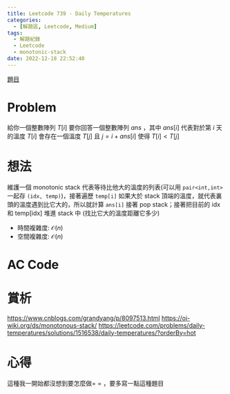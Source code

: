 ```yaml
---
title: Leetcode 739 - Daily Temperatures
categories:
  - [解題區, Leetcode, Medium]
tags:
  - 解題紀錄
  - Leetcode
  - monotonic-stack
date: 2022-12-18 22:52:40
---
```


[題目](https://leetcode.com/problems/daily-temperatures/description/)

# Problem

給你一個整數陣列 $T[i]$ 要你回答一個整數陣列 $ans$ ，其中 $ans[i]$ 代表對於第 $i$ 天的溫度 $T[i]$ 會存在一個溫度 $T[j]$ 且 $j = i + ans[i]$ 使得 $T[i] < T[j]$

# 想法

維護一個 monotonic stack 代表等待比他大的溫度的列表(可以用 `pair<int,int>` 一起存 `(idx, temp)`)，接著遍歷 `temp[i]` 如果大於 stack 頂端的溫度，就代表裏頭的溫度遇到比它大的，所以就計算 `ans[i]` 接著 pop stack；接著把目前的 idx 和 temp[idx] 堆進 stack 中 (找比它大的溫度距離它多少)

- 時間複雜度: $\mathcal{O}(n)$
- 空間複雜度: $\mathcal{O}(n)$

# AC Code

<script src="https://emgithub.com/embed-v2.js?target=https%3A%2F%2Fgithub.com%2Froy4801%2Fsolved_problems%2Fblob%2Fmaster%2Fleetcode%2F739.cpp%23L16-L38&style=github&type=code&showBorder=on&showLineNumbers=on&showFileMeta=on&showFullPath=on&showCopy=on"></script>

# 賞析

<https://www.cnblogs.com/grandyang/p/8097513.html>
<https://oi-wiki.org/ds/monotonous-stack/>
<https://leetcode.com/problems/daily-temperatures/solutions/1516538/daily-temperatures/?orderBy=hot>

# 心得

這種我一開始都沒想到要怎麼做= = ，要多寫一點這種題目
